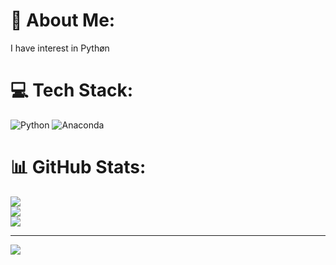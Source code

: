 # 💫 About Me:
I have interest in Pythøn


# 💻 Tech Stack:
![Python](https://img.shields.io/badge/python-3670A0?style=for-the-badge&logo=python&logoColor=ffdd54) ![Anaconda](https://img.shields.io/badge/Anaconda-%2344A833.svg?style=for-the-badge&logo=anaconda&logoColor=white)
# 📊 GitHub Stats:
![](https://github-readme-stats.vercel.app/api?username=AmalNovruzlu&theme=dark&hide_border=false&include_all_commits=false&count_private=false)<br/>
![](https://nirzak-streak-stats.vercel.app/?user=AmalNovruzlu&theme=dark&hide_border=false)<br/>
![](https://github-readme-stats.vercel.app/api/top-langs/?username=AmalNovruzlu&theme=dark&hide_border=false&include_all_commits=false&count_private=false&layout=compact)

---
[![](https://visitcount.itsvg.in/api?id=AmalNovruzlu&icon=0&color=0)](https://visitcount.itsvg.in)

<!-- Proudly created with GPRM ( https://gprm.itsvg.in ) -->
